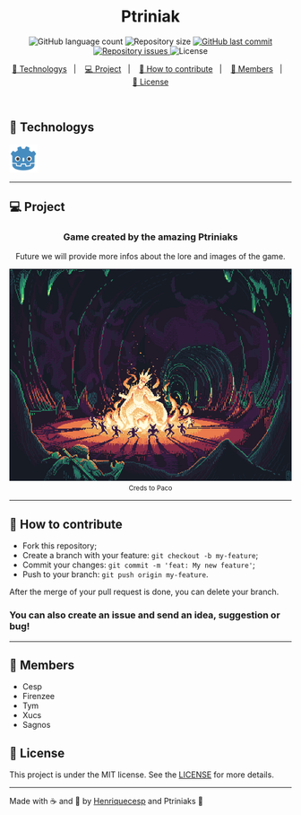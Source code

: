 <h1 align="center">
  Ptriniak 
</h1>
<p align="center">
  <img alt="GitHub language count" src="https://img.shields.io/github/languages/count/Henriquecesp/ptriniak?style=for-the-badge&logo=appveyor">

  <img alt="Repository size" src="https://img.shields.io/github/repo-size/Henriquecesp/ptriniak?style=for-the-badge&logo=appveyor">

  <a href="https://github.com/Henriquecesp/ptriniak/commits/master">
    <img alt="GitHub last commit" src="https://img.shields.io/github/last-commit/Henriquecesp/ptriniak?style=for-the-badge&logo=appveyor">
  </a>

  <a href="https://github.com/Henriquecesp/ptriniak/issues">
    <img alt="Repository issues" src="https://img.shields.io/github/issues/Henriquecesp/ptriniak?style=for-the-badge&logo=appveyor">
  </a>

  <img alt="License" src="https://img.shields.io/badge/license-MIT-brightgreen?style=for-the-badge&logo=appveyor">
</p>

<p align="center">
  <a href="#-technologys">🚀 Technologys</a>&nbsp;&nbsp;&nbsp;|&nbsp;&nbsp;&nbsp;
  <a href="#-project">💻 Project</a>&nbsp;&nbsp;&nbsp;|&nbsp;&nbsp;&nbsp;
  <a href="#-how-to-contribute">🤔 How to contribute</a>&nbsp;&nbsp;&nbsp;|&nbsp;&nbsp;&nbsp;
  <a href="#boy-members">👦 Members</a>&nbsp;&nbsp;&nbsp;|&nbsp;&nbsp;&nbsp;
  <a href="#-license">📝 License</a>
</p>

<br>

## 🚀 Technologys

<img src=".github/godot.png" alt="Godot Engine" height="50">
<hr>

## 💻 Project

<div align="center">
  <h3>Game created by the amazing Ptriniaks</h3>
  <p>Future we will provide more infos about the lore and images of the game.</p>
  <img src=".github/capa.png" alt="Tempoarary pixelart">
  <br>
  <small>Creds to <a src="https://dribbble.com/pakowacz">Paco</a></small>
</div>
<hr>

## 🤔 How to contribute

- Fork this repository;
- Create a branch with your feature: `git checkout -b my-feature`;
- Commit your changes: `git commit -m 'feat: My new feature'`;
- Push to your branch: `git push origin my-feature`.

After the merge of your pull request is done, you can delete your branch.

### You can also create an issue and send an idea, suggestion or bug!

<hr>

## :boy: Members

- Cesp
- Firenzee
- Tym
- Xucs
- Sagnos

## 📝 License

This project is under the MIT license. See the [LICENSE](LICENSE) for more details.

---

Made with :coffee: and 🖤 by [Henriquecesp](https://github.com/Henriquecesp) and Ptriniaks :wave:
